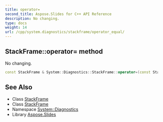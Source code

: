 ```yaml
---
title: operator=
second_title: Aspose.Slides for C++ API Reference
description: No changing.
type: docs
weight: 14
url: /cpp/system.diagnostics/stackframe/operator_equal/
---
```

## StackFrame::operator= method


No changing.

```cpp
const StackFrame & System::Diagnostics::StackFrame::operator=(const StackFrame &) const =delete
```

## See Also

* Class [StackFrame](../)
* Class [StackFrame](../)
* Namespace [System::Diagnostics](../../)
* Library [Aspose.Slides](../../../)

